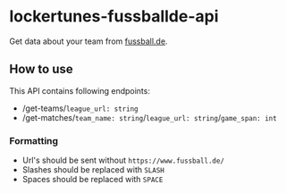 # lockertunes-fussballde-api

Get data about your team from [fussball.de](https://www.fussball.de).

## How to use

This API contains following endpoints:

- /get-teams/`league_url: string`
- /get-matches/`team_name: string`/`league_url: string`/`game_span: int`

### Formatting

- Url's should be sent without `https://www.fussball.de/`
- Slashes should be replaced with `SLASH`
- Spaces should be replaced with `SPACE`
